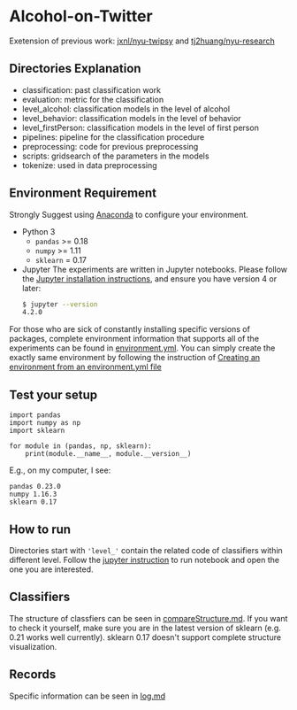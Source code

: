 # Alcohol-on-Twitter

Exetension of previous work: [jxnl/nyu-twipsy](https://github.com/jxnl/nyu-twipsy) and [tj2huang/nyu-research](https://github.com/tj2huang/nyu-research)


## Directories Explanation
- classification: past classification work
- evaluation: metric for the classification
- level_alcohol: classification models in the level of alcohol
- level_behavior: classification models in the level of behavior
- level_firstPerson: classification models in the level of first person
- pipelines: pipeline for the classification procedure
- preprocessing: code for previous preprocessing
- scripts: gridsearch of the parameters in the models
- tokenize: used in data preprocessing


## Environment Requirement

Strongly Suggest using [Anaconda](https://docs.anaconda.com/anaconda/install/) to configure your environment.
- Python 3
  - `pandas` >= 0.18
  - `numpy` >= 1.11
  - `sklearn` = 0.17
- Jupyter
  The experiments are written in Jupyter notebooks. Please follow the [Jupyter installation instructions](https://jupyter.org/install), and ensure you have version 4 or later:
  ```bash
  $ jupyter --version
  4.2.0
  ```
For those who are sick of constantly installing specific versions of packages, complete environment information that supports all of the experiments can be found in [environment.yml](https://github.com/meettyj/Alcohol-on-Twitter/blob/master/environment.yml). You can simply create the exactly same environment by following the instruction of [Creating an environment from an environment.yml file](https://docs.conda.io/projects/conda/en/latest/user-guide/tasks/manage-environments.html#creating-an-environment-from-an-environment-yml-file)


## Test your setup
```
import pandas
import numpy as np
import sklearn

for module in (pandas, np, sklearn):
    print(module.__name__, module.__version__)
```
E.g., on my computer, I see:
```
pandas 0.23.0
numpy 1.16.3
sklearn 0.17
```

## How to run
Directories start with `'level_'` contain the related code of classifiers within different level. Follow the [jupyter instruction](https://jupyter-notebook-beginner-guide.readthedocs.io/en/latest/execute.html) to run notebook and open the one you are interested.

## Classifiers
The structure of classfiers can be seen in [compareStructure.md](https://github.com/meettyj/Alcohol-on-Twitter/blob/master/compareStructure.md). If you want to check it yourself, make sure you are in the latest version of sklearn (e.g. 0.21 works well currently). sklearn 0.17 doesn't support complete structure visualization.

## Records
Specific information can be seen in [log.md](https://github.com/meettyj/Alcohol-on-Twitter/blob/master/log.md)
